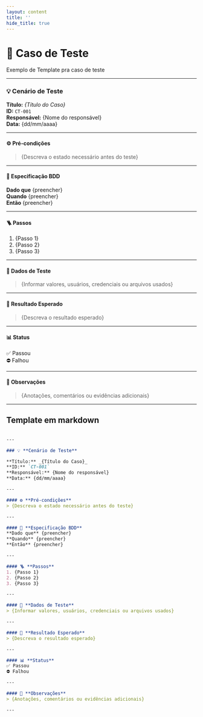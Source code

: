 ```yaml
---
layout: content
title: ''
hide_title: true
---
```


# 📜 Caso de Teste
Exemplo de Template pra caso de teste

---

### 💡 **Cenário de Teste**

**Título:** _{Título do Caso}_  
**ID:** `CT-001`  
**Responsável:** {Nome do responsável}  
**Data:** {dd/mm/aaaa}

---

#### ⚙️ **Pré-condições**
> {Descreva o estado necessário antes do teste}

---

#### 🧩 **Especificação BDD**
**Dado que** {preencher}  
**Quando** {preencher}  
**Então** {preencher}

---

#### 🪜 **Passos**
1. {Passo 1}  
2. {Passo 2}  
3. {Passo 3}

---

#### 🧪 **Dados de Teste**
> {Informar valores, usuários, credenciais ou arquivos usados}

---

#### 🎯 **Resultado Esperado**
> {Descreva o resultado esperado}

---

#### 📊 **Status**
✅ Passou  
⛔ Falhou  

---

#### 📝 **Observações**
> {Anotações, comentários ou evidências adicionais}

---

## Template em markdown

```md

---

### 💡 **Cenário de Teste**

**Título:** _{Título do Caso}_  
**ID:** `CT-001`  
**Responsável:** {Nome do responsável}  
**Data:** {dd/mm/aaaa}

---

#### ⚙️ **Pré-condições**
> {Descreva o estado necessário antes do teste}

---

#### 🧩 **Especificação BDD**
**Dado que** {preencher}  
**Quando** {preencher}  
**Então** {preencher}

---

#### 🪜 **Passos**
1. {Passo 1}  
2. {Passo 2}  
3. {Passo 3}

---

#### 🧪 **Dados de Teste**
> {Informar valores, usuários, credenciais ou arquivos usados}

---

#### 🎯 **Resultado Esperado**
> {Descreva o resultado esperado}

---

#### 📊 **Status**
✅ Passou  
⛔ Falhou  

---

#### 📝 **Observações**
> {Anotações, comentários ou evidências adicionais}

---

```
